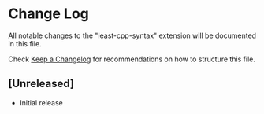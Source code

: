 # Change Log

All notable changes to the "least-cpp-syntax" extension will be documented in this file.

Check [Keep a Changelog](http://keepachangelog.com/) for recommendations on how to structure this file.

## [Unreleased]

- Initial release